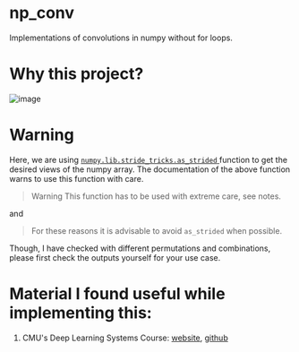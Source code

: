 # np_conv

Implementations of convolutions in numpy without for loops.

# Why this project? 


![image](https://github.com/abhi-glitchhg/np_conv/assets/72816663/6f60d5a3-cbdb-47a9-9bf3-e4f74e2741e9)


# Warning 

Here, we are using [ `numpy.lib.stride_tricks.as_strided` ](https://numpy.org/doc/stable/reference/generated/numpy.lib.stride_tricks.as_strided.html) function to get the desired views of the numpy array. The documentation of the above function warns to use this function with care. 
> Warning
>This function has to be used with extreme care, see notes. 

and 

> For these reasons it is advisable to avoid `as_strided` when possible.

Though, I have checked with different permutations and combinations, please first check the outputs yourself for your use case. 


# Material I found useful while implementing this:

1) CMU's Deep Learning Systems Course: [website](https://dlsyscourse.org/), [github](https://github.com/dlsyscourse/public_notebooks) 
